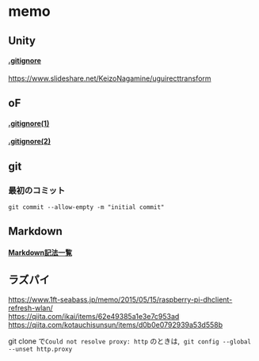 # memo


## Unity
#### [.gitignore](https://github.com/github/gitignore/blob/master/Unity.gitignore)
https://www.slideshare.net/KeizoNagamine/uguirecttransform

## oF
#### [.gitignore(1)](https://github.com/openframeworks/openFrameworks/blob/master/scripts/templates/gitignore/.gitignore)
#### [.gitignore(2)](http://tapioca.hatenablog.jp/entry/2017/02/18/171531)


## git

### 最初のコミット  
`git commit --allow-empty -m "initial commit"`  


## Markdown  

#### [Markdown記法一覧](https://qiita.com/oreo/items/82183bfbaac69971917f)

## ラズパイ  

https://www.1ft-seabass.jp/memo/2015/05/15/raspberry-pi-dhclient-refresh-wlan/  
https://qiita.com/ikai/items/62e49385a1e3e7c953ad  
https://qiita.com/kotauchisunsun/items/d0b0e0792939a53d558b

git clone で`Could not resolve proxy: http` のときは,  `git config --global --unset http.proxy`
